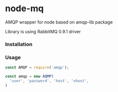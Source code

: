 # node-mq
AMQP wrapper for node based on amqp-lib package

Library is using RabbitMQ 0.9.1 driver

### Installation

### Usage

```javascript
const AMQP = require('amqp');

const amqp = new AQMP(
  'user', 'password', 'host', 'vhost',
)
```